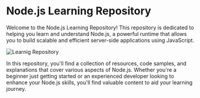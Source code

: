 # Node.js Learning Repository

Welcome to the Node.js Learning Repository! This repository is dedicated to helping you learn and understand Node.js, a powerful runtime that allows you to build scalable and efficient server-side applications using JavaScript.

![Learnig Repository](https://github.com/mbilalshakeel/Node-JS/assets/98284706/02f0052b-1e4c-4a1b-8b3d-2e0784e6924b)


In this repository, you'll find a collection of resources, code samples, and explanations that cover various aspects of Node.js. Whether you're a beginner just getting started or an experienced developer looking to enhance your Node.js skills, you'll find valuable content to aid your learning journey.



